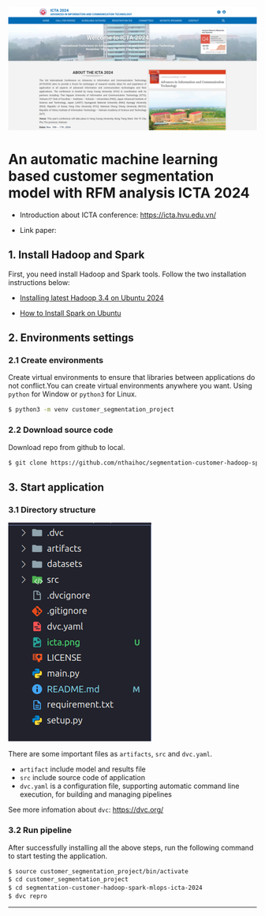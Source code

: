 <img src="icta.png" alt="icta" style=auto/>

# An automatic machine learning based customer segmentation model with RFM analysis ICTA 2024

* Introduction about ICTA conference: https://icta.hvu.edu.vn/

* Link paper: 

## 1. Install Hadoop and Spark

First, you need install Hadoop and Spark tools. Follow the two installation instructions below:

+ [Installing latest Hadoop 3.4 on Ubuntu 2024](https://medium.com/@nsidana123/installing-latest-hadoop-3-4-on-ubuntu-2024-easy-installation-guide-874f889fede7)

+ [How to Install Spark on Ubuntu](https://medium.com/@redswitches/how-to-install-spark-on-ubuntu-965266d290d6)


## 2. Environments settings
### 2.1 Create environments

Create virtual environments to ensure that libraries between applications do not conflict.You can create virtual environments anywhere you want. Using `python` for Window or `python3` for Linux.

```bash
$ python3 -m venv customer_segmentation_project
```
### 2.2 Download source code
Download repo from github to local.

```bash
$ git clone https://github.com/nthaihoc/segmentation-customer-hadoop-spark-mlops-icta-2024.git
```

## 3. Start application
### 3.1 Directory structure

<img src="folder_structure.png" alt="folder structure" style=auto/>

There are some important files as `artifacts`, `src` and `dvc.yaml`.

+ `artifact` include model and results file
+ `src` include source code of application
+ `dvc.yaml` is a configuration file, supporting automatic command line execution, for building and managing pipelines

See more infomation about `dvc`: https://dvc.org/

### 3.2 Run pipeline

After successfully installing all the above steps, run the following command to start testing the application.
```bash
$ source customer_segmentation_project/bin/activate
$ cd customer_segmentation_project
$ cd segmentation-customer-hadoop-spark-mlops-icta-2024
$ dvc repro
```
---